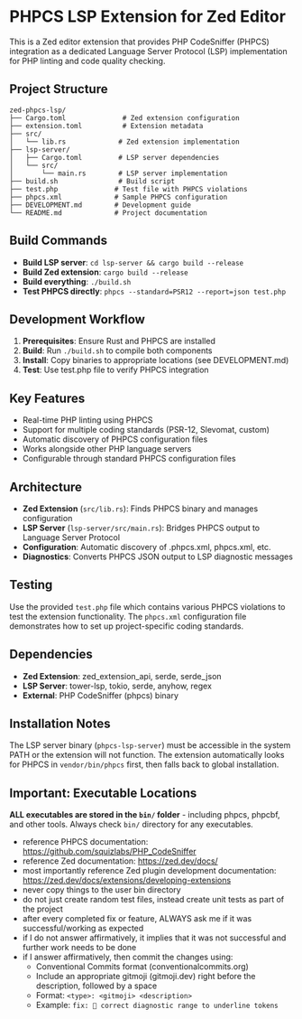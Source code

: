 # PHPCS LSP Extension for Zed Editor

This is a Zed editor extension that provides PHP CodeSniffer (PHPCS) integration as a dedicated Language Server Protocol (LSP) implementation for PHP linting and code quality checking.

## Project Structure

```
zed-phpcs-lsp/
├── Cargo.toml              # Zed extension configuration
├── extension.toml          # Extension metadata
├── src/
│   └── lib.rs             # Zed extension implementation
├── lsp-server/
│   ├── Cargo.toml         # LSP server dependencies
│   └── src/
│       └── main.rs        # LSP server implementation
├── build.sh               # Build script
├── test.php              # Test file with PHPCS violations
├── phpcs.xml             # Sample PHPCS configuration
├── DEVELOPMENT.md        # Development guide
└── README.md             # Project documentation
```

## Build Commands

- **Build LSP server**: `cd lsp-server && cargo build --release`
- **Build Zed extension**: `cargo build --release`
- **Build everything**: `./build.sh`
- **Test PHPCS directly**: `phpcs --standard=PSR12 --report=json test.php`

## Development Workflow

1. **Prerequisites**: Ensure Rust and PHPCS are installed
2. **Build**: Run `./build.sh` to compile both components
3. **Install**: Copy binaries to appropriate locations (see DEVELOPMENT.md)
4. **Test**: Use test.php file to verify PHPCS integration

## Key Features

- Real-time PHP linting using PHPCS
- Support for multiple coding standards (PSR-12, Slevomat, custom)
- Automatic discovery of PHPCS configuration files
- Works alongside other PHP language servers
- Configurable through standard PHPCS configuration files

## Architecture

- **Zed Extension** (`src/lib.rs`): Finds PHPCS binary and manages configuration
- **LSP Server** (`lsp-server/src/main.rs`): Bridges PHPCS output to Language Server Protocol
- **Configuration**: Automatic discovery of .phpcs.xml, phpcs.xml, etc.
- **Diagnostics**: Converts PHPCS JSON output to LSP diagnostic messages

## Testing

Use the provided `test.php` file which contains various PHPCS violations to test the extension functionality. The `phpcs.xml` configuration file demonstrates how to set up project-specific coding standards.

## Dependencies

- **Zed Extension**: zed_extension_api, serde, serde_json
- **LSP Server**: tower-lsp, tokio, serde, anyhow, regex
- **External**: PHP CodeSniffer (phpcs) binary

## Installation Notes

The LSP server binary (`phpcs-lsp-server`) must be accessible in the system PATH or the extension will not function. The extension automatically looks for PHPCS in `vendor/bin/phpcs` first, then falls back to global installation.

## Important: Executable Locations
**ALL executables are stored in the `bin/` folder** - including phpcs, phpcbf, and other tools. Always check `bin/` directory for any executables.
- reference PHPCS documentation: https://github.com/squizlabs/PHP_CodeSniffer
- reference Zed documentation: https://zed.dev/docs/
- most importantly reference Zed plugin development documentation: https://zed.dev/docs/extensions/developing-extensions
- never copy things to the user bin directory
- do not just create random test files, instead create unit tests as part of the project
- after every completed fix or feature, ALWAYS ask me if it was successful/working as expected
- if I do not answer affirmatively, it implies that it was not successful and further work needs to be done
- if I answer affirmatively, then commit the changes using:
  - Conventional Commits format (conventionalcommits.org)
  - Include an appropriate gitmoji (gitmoji.dev) right before the description, followed by a space
  - Format: `<type>: <gitmoji> <description>`
  - Example: `fix: 🐛 correct diagnostic range to underline tokens`